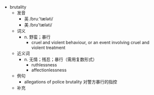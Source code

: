 - brutality
  - 发音
    - 英 /bruː'tæləti/
    - 美 /brʊ'tæləti/
  - 词义
    - n. 野蛮；暴行
      - cruel and violent behaviour, or an event involving cruel and violent treatment
  - 近义词
    - n. 无情；残忍；暴行（需用复数形式）
      - ruthlessness
      - affectionlessness
  - 例句
    - allegations of police brutality 对警方暴行的指控
  - 补充